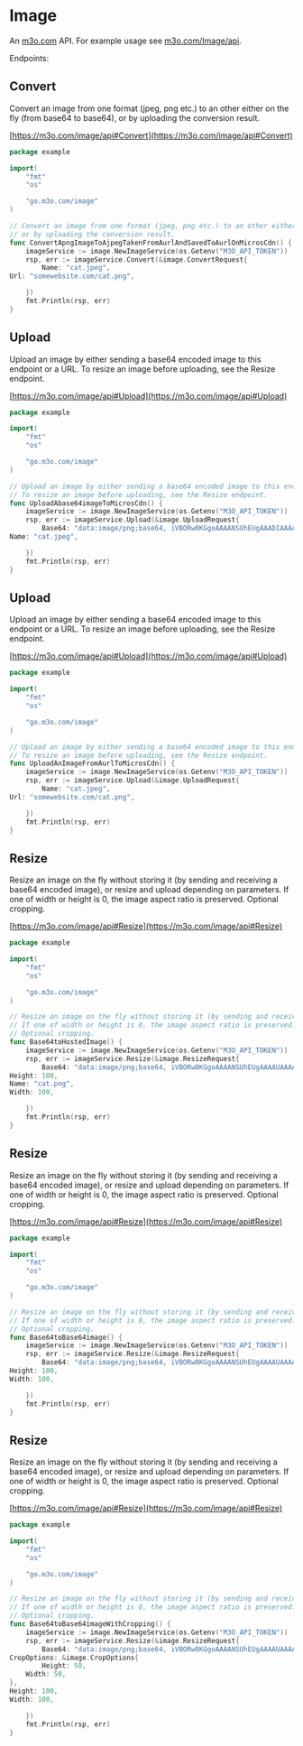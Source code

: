 # Image

An [m3o.com](https://m3o.com) API. For example usage see [m3o.com/Image/api](https://m3o.com/Image/api).

Endpoints:

## Convert

Convert an image from one format (jpeg, png etc.) to an other either on the fly (from base64 to base64),
or by uploading the conversion result.


[https://m3o.com/image/api#Convert](https://m3o.com/image/api#Convert)

```go
package example

import(
	"fmt"
	"os"

	"go.m3o.com/image"
)

// Convert an image from one format (jpeg, png etc.) to an other either on the fly (from base64 to base64),
// or by uploading the conversion result.
func ConvertApngImageToAjpegTakenFromAurlAndSavedToAurlOnMicrosCdn() {
	imageService := image.NewImageService(os.Getenv("M3O_API_TOKEN"))
	rsp, err := imageService.Convert(&image.ConvertRequest{
		Name: "cat.jpeg",
Url: "somewebsite.com/cat.png",

	})
	fmt.Println(rsp, err)
}
```
## Upload

Upload an image by either sending a base64 encoded image to this endpoint or a URL.
To resize an image before uploading, see the Resize endpoint.


[https://m3o.com/image/api#Upload](https://m3o.com/image/api#Upload)

```go
package example

import(
	"fmt"
	"os"

	"go.m3o.com/image"
)

// Upload an image by either sending a base64 encoded image to this endpoint or a URL.
// To resize an image before uploading, see the Resize endpoint.
func UploadAbase64imageToMicrosCdn() {
	imageService := image.NewImageService(os.Getenv("M3O_API_TOKEN"))
	rsp, err := imageService.Upload(&image.UploadRequest{
		Base64: "data:image/png;base64, iVBORw0KGgoAAAANSUhEUgAAADIAAAAyCAYAAAAeP4ixAAAAx0lEQVR4nOzaMaoDMQyE4ZHj+x82vVdhwQoTkzKQEcwP5r0ihT7sbjUTeAJ4HCegXQJYfOYefOyjDuBiz3yjwJBoCIl6QZOeUjTC1Ix1IxEJXF9+0KWsf2bD4bn37OO/c/wuQ9QyRC1D1DJELUPUMkQtQ9QyRC1D1DJELUPUMkQtQ9QyRC1D1DJELUPUMkQtQ9Sa/NG94Tf3j4WBdaxudMEkn4IM2rZBA0wBrvo7aOcpj2emXvLeVt0IGm0GVXUj91mvAAAA//+V2CZl+4AKXwAAAABJRU5ErkJggg==",
Name: "cat.jpeg",

	})
	fmt.Println(rsp, err)
}
```
## Upload

Upload an image by either sending a base64 encoded image to this endpoint or a URL.
To resize an image before uploading, see the Resize endpoint.


[https://m3o.com/image/api#Upload](https://m3o.com/image/api#Upload)

```go
package example

import(
	"fmt"
	"os"

	"go.m3o.com/image"
)

// Upload an image by either sending a base64 encoded image to this endpoint or a URL.
// To resize an image before uploading, see the Resize endpoint.
func UploadAnImageFromAurlToMicrosCdn() {
	imageService := image.NewImageService(os.Getenv("M3O_API_TOKEN"))
	rsp, err := imageService.Upload(&image.UploadRequest{
		Name: "cat.jpeg",
Url: "somewebsite.com/cat.png",

	})
	fmt.Println(rsp, err)
}
```
## Resize

Resize an image on the fly without storing it (by sending and receiving a base64 encoded image), or resize and upload depending on parameters.
If one of width or height is 0, the image aspect ratio is preserved.
Optional cropping.


[https://m3o.com/image/api#Resize](https://m3o.com/image/api#Resize)

```go
package example

import(
	"fmt"
	"os"

	"go.m3o.com/image"
)

// Resize an image on the fly without storing it (by sending and receiving a base64 encoded image), or resize and upload depending on parameters.
// If one of width or height is 0, the image aspect ratio is preserved.
// Optional cropping.
func Base64toHostedImage() {
	imageService := image.NewImageService(os.Getenv("M3O_API_TOKEN"))
	rsp, err := imageService.Resize(&image.ResizeRequest{
		Base64: "data:image/png;base64, iVBORw0KGgoAAAANSUhEUgAAAAUAAAAFCAYAAACNbyblAAAAHElEQVQI12P4//8/w38GIAXDIBKE0DHxgljNBAAO9TXL0Y4OHwAAAABJRU5ErkJggg==",
Height: 100,
Name: "cat.png",
Width: 100,

	})
	fmt.Println(rsp, err)
}
```
## Resize

Resize an image on the fly without storing it (by sending and receiving a base64 encoded image), or resize and upload depending on parameters.
If one of width or height is 0, the image aspect ratio is preserved.
Optional cropping.


[https://m3o.com/image/api#Resize](https://m3o.com/image/api#Resize)

```go
package example

import(
	"fmt"
	"os"

	"go.m3o.com/image"
)

// Resize an image on the fly without storing it (by sending and receiving a base64 encoded image), or resize and upload depending on parameters.
// If one of width or height is 0, the image aspect ratio is preserved.
// Optional cropping.
func Base64toBase64image() {
	imageService := image.NewImageService(os.Getenv("M3O_API_TOKEN"))
	rsp, err := imageService.Resize(&image.ResizeRequest{
		Base64: "data:image/png;base64, iVBORw0KGgoAAAANSUhEUgAAAAUAAAAFCAYAAACNbyblAAAAHElEQVQI12P4//8/w38GIAXDIBKE0DHxgljNBAAO9TXL0Y4OHwAAAABJRU5ErkJggg==",
Height: 100,
Width: 100,

	})
	fmt.Println(rsp, err)
}
```
## Resize

Resize an image on the fly without storing it (by sending and receiving a base64 encoded image), or resize and upload depending on parameters.
If one of width or height is 0, the image aspect ratio is preserved.
Optional cropping.


[https://m3o.com/image/api#Resize](https://m3o.com/image/api#Resize)

```go
package example

import(
	"fmt"
	"os"

	"go.m3o.com/image"
)

// Resize an image on the fly without storing it (by sending and receiving a base64 encoded image), or resize and upload depending on parameters.
// If one of width or height is 0, the image aspect ratio is preserved.
// Optional cropping.
func Base64toBase64imageWithCropping() {
	imageService := image.NewImageService(os.Getenv("M3O_API_TOKEN"))
	rsp, err := imageService.Resize(&image.ResizeRequest{
		Base64: "data:image/png;base64, iVBORw0KGgoAAAANSUhEUgAAAAUAAAAFCAYAAACNbyblAAAAHElEQVQI12P4//8/w38GIAXDIBKE0DHxgljNBAAO9TXL0Y4OHwAAAABJRU5ErkJggg==",
CropOptions: &image.CropOptions{
		Height: 50,
	Width: 50,
},
Height: 100,
Width: 100,

	})
	fmt.Println(rsp, err)
}
```
